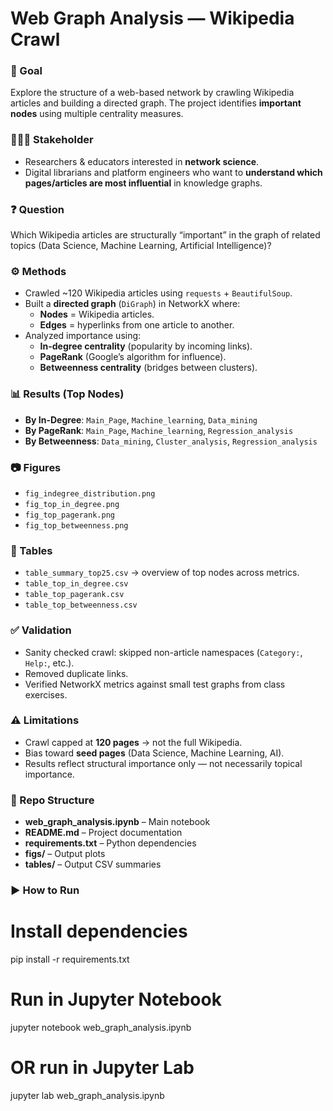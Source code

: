 # Web Graph Analysis — Wikipedia Crawl

### 📌 Goal  
Explore the structure of a web-based network by crawling Wikipedia articles and building a directed graph. The project identifies **important nodes** using multiple centrality measures.

### 🧑‍🤝‍🧑 Stakeholder  
- Researchers & educators interested in **network science**.  
- Digital librarians and platform engineers who want to **understand which pages/articles are most influential** in knowledge graphs.  

### ❓ Question  
Which Wikipedia articles are structurally “important” in the graph of related topics (Data Science, Machine Learning, Artificial Intelligence)?  

### ⚙️ Methods
- Crawled ~120 Wikipedia articles using `requests` + `BeautifulSoup`.  
- Built a **directed graph** (`DiGraph`) in NetworkX where:  
  - **Nodes** = Wikipedia articles.  
  - **Edges** = hyperlinks from one article to another.  
- Analyzed importance using:  
  - **In-degree centrality** (popularity by incoming links).  
  - **PageRank** (Google’s algorithm for influence).  
  - **Betweenness centrality** (bridges between clusters).  

### 📊 Results (Top Nodes)
- **By In-Degree**: `Main_Page`, `Machine_learning`, `Data_mining`  
- **By PageRank**: `Main_Page`, `Machine_learning`, `Regression_analysis`  
- **By Betweenness**: `Data_mining`, `Cluster_analysis`, `Regression_analysis`  

### 📷 Figures  
- `fig_indegree_distribution.png`  
- `fig_top_in_degree.png`  
- `fig_top_pagerank.png`  
- `fig_top_betweenness.png`  

### 📑 Tables  
- `table_summary_top25.csv` → overview of top nodes across metrics.  
- `table_top_in_degree.csv`  
- `table_top_pagerank.csv`  
- `table_top_betweenness.csv`  

### ✅ Validation
- Sanity checked crawl: skipped non-article namespaces (`Category:`, `Help:`, etc.).  
- Removed duplicate links.  
- Verified NetworkX metrics against small test graphs from class exercises.  

### ⚠️ Limitations
- Crawl capped at **120 pages** → not the full Wikipedia.  
- Bias toward **seed pages** (Data Science, Machine Learning, AI).  
- Results reflect structural importance only — not necessarily topical importance.  

### 📂 Repo Structure
- **web_graph_analysis.ipynb** – Main notebook  
- **README.md** – Project documentation  
- **requirements.txt** – Python dependencies  
- **figs/** – Output plots  
- **tables/** – Output CSV summaries  

### ▶️ How to Run
# Install dependencies
pip install -r requirements.txt

# Run in Jupyter Notebook
jupyter notebook web_graph_analysis.ipynb

# OR run in Jupyter Lab
jupyter lab web_graph_analysis.ipynb
